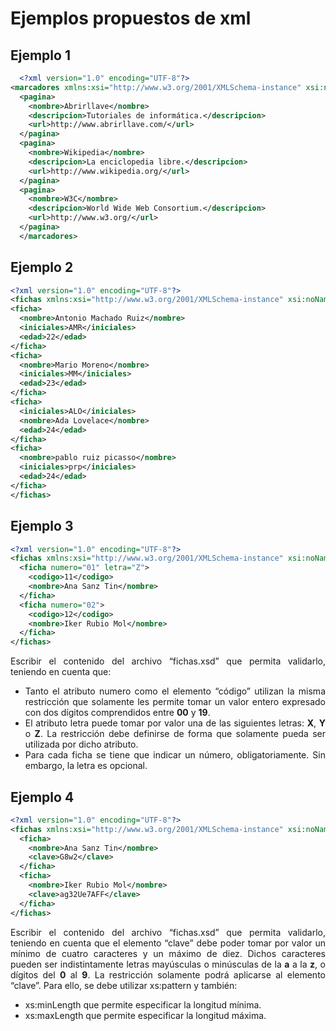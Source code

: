 <div align="justify">

# Ejemplos propuestos de xml

## Ejemplo 1

```xml
  <?xml version="1.0" encoding="UTF-8"?>
<marcadores xmlns:xsi="http://www.w3.org/2001/XMLSchema-instance" xsi:noNamespaceSchemaLocation="marcadores.xsd">
  <pagina>
    <nombre>Abrirllave</nombre>
    <descripcion>Tutoriales de informática.</descripcion>
    <url>http://www.abrirllave.com/</url>
  </pagina>
  <pagina>
    <nombre>Wikipedia</nombre>
    <descripcion>La enciclopedia libre.</descripcion>
    <url>http://www.wikipedia.org/</url>
  </pagina>
  <pagina>
    <nombre>W3C</nombre>
    <descripcion>World Wide Web Consortium.</descripcion>
    <url>http://www.w3.org/</url>
  </pagina>
  </marcadores>
  ```

## Ejemplo 2

  ```xml
<?xml version="1.0" encoding="UTF-8"?>
<fichas xmlns:xsi="http://www.w3.org/2001/XMLSchema-instance" xsi:noNamespaceSchemaLocation="fichas.xsd">
  <ficha>
    <nombre>Antonio Machado Ruiz</nombre>
    <iniciales>AMR</iniciales>
    <edad>22</edad>
  </ficha>
  <ficha>
    <nombre>Mario Moreno</nombre>
    <iniciales>MM</iniciales>
    <edad>23</edad>
  </ficha>
  <ficha>
    <iniciales>ALO</iniciales>
    <nombre>Ada Lovelace</nombre>
    <edad>24</edad>
  </ficha>
  <ficha>
    <nombre>pablo ruiz picasso</nombre>
    <iniciales>prp</iniciales>
    <edad>24</edad>
  </ficha>
</fichas>
  ```

## Ejemplo 3

  ```xml
  <?xml version="1.0" encoding="UTF-8"?>
  <fichas xmlns:xsi="http://www.w3.org/2001/XMLSchema-instance" xsi:noNamespaceSchemaLocation="fichas.xsd">
    <ficha numero="01" letra="Z">
      <codigo>11</codigo>
      <nombre>Ana Sanz Tin</nombre>
    </ficha>
    <ficha numero="02">
      <codigo>12</codigo>
      <nombre>Iker Rubio Mol</nombre>
    </ficha>
  </fichas>
  ```

  Escribir el contenido del archivo “fichas.xsd” que permita validarlo, teniendo en cuenta que:
  - Tanto el atributo numero como el elemento “código” utilizan la misma restricción que solamente les
  permite tomar un valor entero expresado con dos dígitos comprendidos entre __00__ y __19__.
  - El atributo letra puede tomar por valor una de las siguientes letras: __X__, __Y__ o __Z__. La restricción debe
  definirse de forma que solamente pueda ser utilizada por dicho atributo.
  - Para cada ficha se tiene que indicar un número, obligatoriamente. Sin embargo, la letra es opcional.

## Ejemplo 4

  ```xml
  <?xml version="1.0" encoding="UTF-8"?>
  <fichas xmlns:xsi="http://www.w3.org/2001/XMLSchema-instance" xsi:noNamespaceSchemaLocation="fichas.xsd">
    <ficha>
      <nombre>Ana Sanz Tin</nombre>
      <clave>G8w2</clave>
    </ficha>
    <ficha>
      <nombre>Iker Rubio Mol</nombre>
      <clave>ag32Ue7AFF</clave>
    </ficha>
  </fichas>
  ```

  Escribir el contenido del archivo “fichas.xsd” que permita validarlo, teniendo en cuenta que el elemento “clave”
  debe poder tomar por valor un mínimo de cuatro caracteres y un máximo de diez. Dichos caracteres pueden ser
  indistintamente letras mayúsculas o minúsculas de la __a__ a la __z__, o dígitos del __0__ al __9__. La restricción
  solamente podrá aplicarse al elemento “clave”.
  Para ello, se debe utilizar xs:pattern y también:
  - xs:minLength que permite especificar la longitud mínima.
  - xs:maxLength que permite especificar la longitud máxima.

</div>
